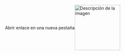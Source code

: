 <a href="https://www.figma.com/board/YOguZXiduA2Ts4I3AJUwFO/Arquitectura-de-REST-API?node-id=0-1&t=embIndO9ZReAUpWJ-1" target="_blank" rel="noopener noreferrer" style="display: flex; align-items: center; text-decoration: none;">
  Abrir enlace en una nueva pestaña
  <img src="https://http.cat/images/100.jpg" alt="Descripción de la imagen" style="width: 150px; height: 150px; margin-right: 8px;">
</a>
